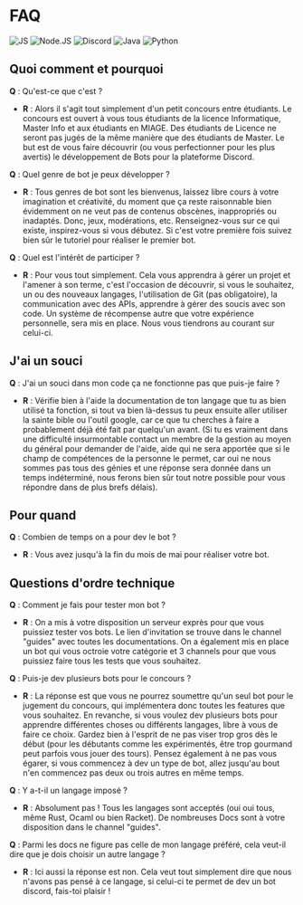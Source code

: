 # **FAQ**

![JS](https://img.shields.io/badge/-javascript-f7df1e?logo=javascript&logoColor=white) 
![Node.JS](https://img.shields.io/badge/-Node.js-339933?logo=node.js&logoColor=white) 
![Discord](https://img.shields.io/badge/-Discord-7289DA?logo=discord&logoColor=white) 
![Java](https://camo.githubusercontent.com/4d163bf1a7370e0a80b888da3620a8ab2bf5c3dd067d131ada16305edf8308c6/68747470733a2f2f696d672e736869656c64732e696f2f62616467652f2d4a6176612d4646413631313f7374796c653d666c6174266c6f676f3d6a617661266c6f676f436f6c6f723d666666666666)
![Python](https://camo.githubusercontent.com/485e9dc3aa139b9bece29ceef3a0078211f69fa7e9b1409bc32e857beea0d6c5/68747470733a2f2f696d672e736869656c64732e696f2f62616467652f2d507974686f6e2d626c61636b3f7374796c653d666c6174266c6f676f3d707974686f6e266c6f676f436f6c6f723d333737364142)

## **Quoi comment et pourquoi**

**Q** : Qu'est-ce que c'est ?

* **R** : Alors il s'agit tout simplement d'un petit concours entre étudiants. Le concours est
  ouvert à vous tous étudiants de la licence Informatique, Master Info et aux étudiants en MIAGE.
  Des étudiants de Licence ne seront pas jugés de la même manière que des étudiants de Master.
  Le but est de vous faire découvrir (ou vous perfectionner pour les plus avertis) le développement
  de Bots pour la plateforme Discord.

**Q** : Quel genre de bot je peux développer ?

* **R** : Tous genres de bot sont les bienvenus, laissez libre cours à votre imagination et
  créativité, du moment que ça reste raisonnable bien évidemment on ne veut pas de contenus obscènes,
  inappropriés ou inadaptés.
  Donc, jeux, modérations, etc. Renseignez-vous sur ce qui existe, inspirez-vous si vous débutez.
  Si c'est votre première fois suivez bien sûr le tutoriel pour réaliser le premier bot.

**Q** : Quel est l'intérêt de participer ?

* **R** : Pour vous tout simplement. Cela vous apprendra à gérer un projet et l'amener à son terme,
  c'est l'occasion de découvrir, si vous le souhaitez, un ou des nouveaux langages, l'utilisation de
  Git (pas obligatoire), la communication avec des APIs, apprendre à gérer des soucis avec son code.
  Un système de récompense autre que votre expérience personnelle, sera mis en place. Nous vous tiendrons
  au courant sur celui-ci.

## **J'ai un souci**

**Q** : J'ai un souci dans mon code ça ne fonctionne pas que puis-je faire ?

* **R** : Vérifie bien à l'aide la documentation de ton langage que tu as bien utilisé ta fonction,
  si tout va bien là-dessus tu peux ensuite aller utiliser la sainte bible ou l'outil google, car ce
  que tu cherches à faire a probablement déjà été fait par quelqu'un avant.
  (Si tu es vraiment dans une difficulté insurmontable contact un membre de la gestion au moyen du
  général pour demander de l'aide, aide qui ne sera apportée que si le champ de compétences de la
  personne le permet, car oui ne nous sommes pas tous des génies et une réponse sera donnée dans un
  temps indéterminé, nous ferons bien sûr tout notre possible pour vous répondre dans de plus brefs délais).

## **Pour quand**

**Q** : Combien de temps on a pour dev le bot ?

* **R** : Vous avez jusqu'à la fin du mois de mai pour réaliser votre bot.

## **Questions d'ordre technique**

**Q** : Comment je fais pour tester mon bot ?

* **R** : On a mis à votre disposition un serveur exprès pour que vous puissiez tester vos bots.
  Le lien d'invitation se trouve dans le channel "guides" avec toutes les documentations.
  On a également mis en place un bot qui vous octroie votre catégorie et 3 channels pour que vous
  puissiez faire tous les tests que vous souhaitez.

**Q** : Puis-je dev plusieurs bots pour le concours ?

* **R** : La réponse est que vous ne pourrez soumettre qu'un seul bot pour le jugement du concours,
  qui implémentera donc toutes les features que vous souhaitez. En revanche, si vous voulez dev
  plusieurs bots pour apprendre différentes choses ou différents langages, libre à vous de faire
  ce choix.
  Gardez bien à l'esprit de ne pas viser trop gros dès le début (pour les débutants comme les
  expérimentés, être trop gourmand peut parfois vous jouer des tours).
  Pensez également à ne pas vous égarer, si vous commencez à dev un type de bot, allez jusqu'au
  bout n'en commencez pas deux ou trois autres en même temps.

**Q** : Y a-t-il un langage imposé ?

* **R** : Absolument pas ! Tous les langages sont acceptés (oui oui tous, même Rust, Ocaml ou bien Racket).
  De nombreuses Docs sont à votre disposition dans le channel "guides".

**Q** : Parmi les docs ne figure pas celle de mon langage préféré, cela veut-il dire que je dois choisir un autre langage ?

* **R** : Ici aussi la réponse est non. Cela veut tout simplement dire que nous n'avons pas pensé à ce
  langage, si celui-ci te permet de dev un bot discord, fais-toi plaisir !
